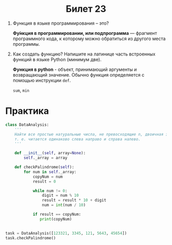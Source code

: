 <h1 align='center'>Билет 23</h1>

1. Функция в языке программирования – это?

    **Фу́нкция в программировании, или подпрограмма** — фрагмент программного кода, к которому можно обратиться из другого места программы.

2. Как создать функцию? Напишите на латинице часть встроенных функций в языке Python (минимум две).

    **Функция в python** - объект, принимающий аргументы и возвращающий значение. Обычно функция определяется с помощью инструкции `def`.

    `sum`, `min`

# Практика

```python
class DataAnalysis:
    '''
    Найти все простые натуральные числа, не превосходящие n, двоичная запись которых представляет собой палиндром,
    т. е. читается одинаково слева направо и справа налево.
    '''

    def __init__(self, array=None):
        self._array = array

    def checkPalindrome(self):
        for num in self._array:
            copyNum = num
            result = 0

            while num != 0:
                digit = num % 10
                result = result * 10 + digit
                num = int(num / 10)

            if result == copyNum:
               print(copyNum)
            

task = DataAnalysis([123321, 3345, 121, 5643, 45654])
task.checkPalindrome()
```
